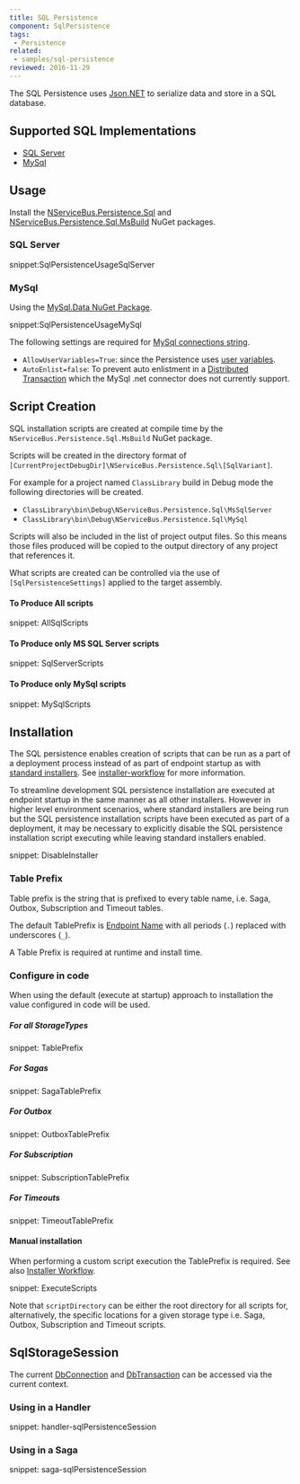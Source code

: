```yaml
---
title: SQL Persistence
component: SqlPersistence
tags:
 - Persistence
related:
 - samples/sql-persistence
reviewed: 2016-11-29
---
```



The SQL Persistence uses [Json.NET](http://www.newtonsoft.com/json) to serialize data and store in a SQL database.


## Supported SQL Implementations

 * [SQL Server](https://www.microsoft.com/en-au/sql-server/)
 * [MySql](https://www.mysql.com/)


## Usage

Install the [NServiceBus.Persistence.Sql](https://www.nuget.org/packages/NServiceBus.Persistence.Sql/) and [NServiceBus.Persistence.Sql.MsBuild](https://www.nuget.org/packages/NServiceBus.Persistence.Sql.MsBuild/) NuGet packages.


### SQL Server

snippet:SqlPersistenceUsageSqlServer


### MySql

Using the [MySql.Data NuGet Package](https://www.nuget.org/packages/MySql.Data/).

snippet:SqlPersistenceUsageMySql

The following settings are required for [MySql connections string](https://dev.mysql.com/doc/connector-net/en/connector-net-connection-options.html).

 * `AllowUserVariables=True`: since the Persistence uses [user variables](http://dev.mysql.com/doc/refman/5.7/en/user-variables.html).
 * `AutoEnlist=false`: To prevent auto enlistment in a [Distributed Transaction](https://msdn.microsoft.com/en-us/library/windows/desktop/ms681205.aspx) which the MySql .net connector does not currently support.


## Script Creation

SQL installation scripts are created at compile time by the `NServiceBus.Persistence.Sql.MsBuild` NuGet package.

Scripts will be created in the directory format of `[CurrentProjectDebugDir]\NServiceBus.Persistence.Sql\[SqlVariant]`.

For example for a project named `ClassLibrary` build in Debug mode the following directories will be created.

 * `ClassLibrary\bin\Debug\NServiceBus.Persistence.Sql\MsSqlServer`
 * `ClassLibrary\bin\Debug\NServiceBus.Persistence.Sql\MySql`

Scripts will also be included in the list of project output files. So this means those files produced will be copied to the output directory of any project that references it.

What scripts are created can be controlled via the use of `[SqlPersistenceSettings]` applied to the target assembly.


#### To Produce All scripts

snippet: AllSqlScripts


#### To Produce only MS SQL Server scripts

snippet: SqlServerScripts


#### To Produce only MySql scripts

snippet: MySqlScripts


## Installation

The SQL persistence enables creation of scripts that can be run as a part of a deployment process instead of as part of endpoint startup as with [standard installers](/nservicebus/operations/installers.md). See [installer-workflow](installer-workflow.md) for more information.

To streamline development SQL persistence installation are executed at endpoint startup in the same manner as all other installers. However in higher level environment scenarios, where standard installers are being run but the SQL persistence installation scripts have been executed as part of a deployment, it may be necessary to explicitly disable the SQL persistence installation script executing while leaving standard installers enabled.

snippet: DisableInstaller


### Table Prefix

Table prefix is the string that is prefixed to every table name, i.e. Saga, Outbox, Subscription and Timeout tables.

The default TablePrefix is [Endpoint Name](/nservicebus/endpoints/specify-endpoint-name.md) with all periods (`.`) replaced with underscores (`_`).

A Table Prefix is required at runtime and install time.


### Configure in code

When using the default (execute at startup) approach to installation the value configured in code will be used.


##### For all StorageTypes

snippet: TablePrefix


##### For Sagas

snippet: SagaTablePrefix


##### For Outbox

snippet: OutboxTablePrefix


##### For Subscription

snippet: SubscriptionTablePrefix


##### For Timeouts

snippet: TimeoutTablePrefix


#### Manual installation

When performing a custom script execution the TablePrefix is required. See also [Installer Workflow](installer-workflow.md).

snippet: ExecuteScripts

Note that `scriptDirectory` can be either the root directory for all scripts for, alternatively, the specific locations for a given storage type i.e. Saga, Outbox, Subscription and Timeout scripts.


## SqlStorageSession

The current [DbConnection](https://msdn.microsoft.com/en-us/library/system.data.common.dbconnection.aspx) and [DbTransaction](https://msdn.microsoft.com/en-us/library/system.data.common.dbtransaction.aspx) can be accessed via the current context.


### Using in a Handler

snippet: handler-sqlPersistenceSession


### Using in a Saga

snippet: saga-sqlPersistenceSession
